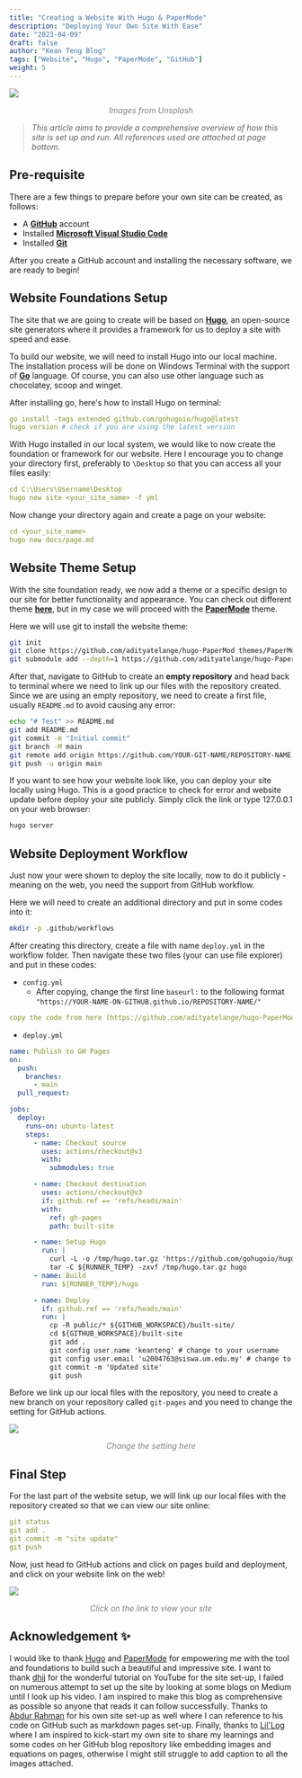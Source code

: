 ```yaml
---
title: "Creating a Website With Hugo & PaperMode"
description: "Deploying Your Own Site With Ease"
date: "2023-04-09"
draft: false
author: "Kean Teng Blog"
tags: ["Website", "Hugo", "PaperMode", "GitHub"]
weight: 5
---
```


<img src="https://images.unsplash.com/photo-1499951360447-b19be8fe80f5?ixlib=rb-4.0.3&ixid=MnwxMjA3fDB8MHxwaG90by1wYWdlfHx8fGVufDB8fHx8&auto=format&fit=crop&w=1470&q=80"  class = "center"/>
<p style="text-align: center; color:grey;"><i>Images from Unsplash</i></p>

> *This article aims to provide a comprehensive overview of how this site is set up and run. All references used are attached at page bottom.* 

## Pre-requisite
There are a few things to prepare before your own site can be created, as follows:
- A [**GitHub**](https://github.com/) account
- Installed [**Microsoft Visual Studio Code**](https://code.visualstudio.com/download)
- Installed [**Git**](https://git-scm.com/downloads) 

After you create a GitHub account and installing the necessary software, we are ready to begin!

## Website Foundations Setup
The site that we are going to create will be based on [**Hugo**](https://gohugo.io/), an open-source site generators where it provides a framework for us to deploy a site with speed and ease. 

To build our website, we will need to install Hugo into our local machine. The installation process will be done on Windows Terminal with the support of [**Go**](https://go.dev/doc/install) language. Of course, you can also use other language such as chocolatey, scoop and winget. 

After installing go, here's how to install Hugo on terminal:
```yaml {linenos=true}
go install -tags extended github.com/gohugoio/hugo@latest
hugo version # check if you are using the latest version
```

With Hugo installed in our local system, we would like to now create the foundation or framework for our website. Here I encourage you to change your directory first, preferably to `\Desktop` so that you can access all your files easily:
```yaml {linenos=true}
cd C:\Users\Username\Desktop
hugo new site <your_site_name> -f yml 
```

Now change your directory again and create a page on your website:
```yaml {linenos=true}
cd <your_site_name>
hugo new docs/page.md
```

## Website Theme Setup
With the site foundation ready, we now add a theme or a specific design to our site for better functionality and appearance. You can check out different theme [**here**](https://themes.gohugo.io/), but in my case we will proceed with the [**PaperMode**](https://themes.gohugo.io/themes/hugo-papermod/) theme. 

Here we will use git to install the website theme:
```bash {linenos=true}
git init
git clone https://github.com/adityatelange/hugo-PaperMod themes/PaperMod --depth=1
git submodule add --depth=1 https://github.com/adityatelange/hugo-PaperMod.git themes/PaperMod
```
After that, navigate to GitHub to create an **empty repository** and head back to terminal where we need to link up our files with the repository created. Since we are using an empty repository, we need to create a first file, usually `README.md` to avoid causing any error:
```bash {linenos=true}
echo "# Test" >> README.md
git add README.md
git commit -m "Initial commit"
git branch -M main
git remote add origin https://github.com/YOUR-GIT-NAME/REPOSITORY-NAME.git
git push -u origin main
```

If you want to see how your website look like, you can deploy your site locally using Hugo. This is a good practice to check for error and website update before deploy your site publicly. Simply click the link or type 127.0.0.1 on your web browser:
```bash {linenos=true}
hugo server
```

## Website Deployment Workflow
Just now your were shown to deploy the site locally, now to do it publicly - meaning on the web, you need the support from GitHub workflow. 

Here we will need to create an additional directory and put in some codes into it:
```bash
mkdir -p .github/workflows
```

After creating this directory, create a file with name `deploy.yml` in the workflow folder. Then navigate these two files (your can use file explorer) and put in these codes:
- `config.yml`
    - After copying, change the first line `baseurl:` to the following format `"https://YOUR-NAME-ON-GITHUB.github.io/REPOSITORY-NAME/"`
```yaml {linenos=true}
copy the code from here (https://github.com/adityatelange/hugo-PaperMod/blob/exampleSite/config.yml)
```
- `deploy.yml`
```yaml {linenos=true}
name: Publish to GH Pages
on:
  push:
    branches:
      - main
  pull_request:

jobs:
  deploy:
    runs-on: ubuntu-latest
    steps:
      - name: Checkout source
        uses: actions/checkout@v3
        with:
          submodules: true

      - name: Checkout destination
        uses: actions/checkout@v3
        if: github.ref == 'refs/heads/main'
        with:
          ref: gh-pages
          path: built-site

      - name: Setup Hugo
        run: |
          curl -L -o /tmp/hugo.tar.gz 'https://github.com/gohugoio/hugo/releases/download/v0.110.0/hugo_extended_0.110.0_linux-amd64.tar.gz'
          tar -C ${RUNNER_TEMP} -zxvf /tmp/hugo.tar.gz hugo          
      - name: Build
        run: ${RUNNER_TEMP}/hugo

      - name: Deploy
        if: github.ref == 'refs/heads/main'
        run: |
          cp -R public/* ${GITHUB_WORKSPACE}/built-site/
          cd ${GITHUB_WORKSPACE}/built-site
          git add .
          git config user.name 'keanteng' # change to your username
          git config user.email 'u2004763@siswa.um.edu.my' # change to your email
          git commit -m 'Updated site'
          git push          
```

Before we link up our local files with the repository, you need to create a new branch on your repository called `git-pages` and you need to change the setting for GitHub actions. 

<img src="images/git_action.png"  class = "center"/>
<p style="text-align: center; color:grey;"><i>Change the setting here</i></p>

## Final Step
For the last part of the website setup, we will link up our local files with the repository created so that we can view our site online:
```yaml {linenos=true}
git status
git add .
git commit -m "site update"
git push
```

Now, just head to GitHub actions and click on pages build and deployment, and click on your website link on the web!

<img src="images/website_link.png"  class = "center"/>
<p style="text-align: center; color:grey;"><i>Click on the link to view your site</i></p>

## Acknowledgement ✨
I would like to thank [Hugo](https://gohugo.io/) and [PaperMode](https://github.com/adityatelange/hugo-PaperMod) for empowering me with the tool and foundations to build such a beautiful and impressive site. I want to thank [dhij](https://www.youtube.com/watch?v=_QSr2_pxIJs&t=306s) for the wonderful tutorial on YouTube for the site set-up, I failed on numerous attempt to set up the site by looking at some blogs on Medium until I look up his video. I am inspired to make this blog as comprehensive as possible so anyone that reads it can follow successfully. Thanks to [Abdur Rahman](https://arkalim.org/blog/) for his own site set-up as well where I can reference to his code on GitHub such as markdown pages set-up. Finally, thanks to [Lil'Log](https://lilianweng.github.io/) where I am inspired to kick-start my own site to share my learnings and some codes on her GitHub blog repository like embedding images and equations on pages, otherwise I might still struggle to add caption to all the images attached.